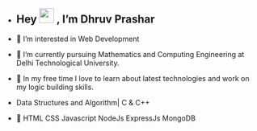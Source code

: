 - ## Hey <img src="https://github.com/TheDudeThatCode/TheDudeThatCode/blob/master/Assets/Hi.gif" width="29px"> , I’m Dhruv Prashar
- 👀 I’m interested in Web Development 
- 🌱 I’m currently pursuing Mathematics and Computing Engineering at Delhi Technological University.
- 💞️ In my free time I love to learn about latest technologies and work on my logic building skills.


- Data Structures and Algorithm| C & C++
- 🌱 HTML CSS Javascript NodeJs ExpressJs MongoDB


<!---
dhruvprashar/dhruvprashar is a ✨ special ✨ repository because its `README.md` (this file) appears on your GitHub profile.
You can click the Preview link to take a look at your changes.
--->
